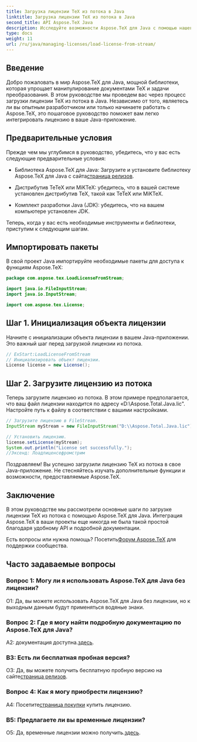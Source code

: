 ```yaml
---
title: Загрузка лицензии TeX из потока в Java
linktitle: Загрузка лицензии TeX из потока в Java
second_title: API Aspose.TeX Java
description: Исследуйте возможности Aspose.TeX для Java с помощью нашего пошагового руководства по загрузке лицензий TeX из потоков. Легко интегрируйте работу с документами TeX в свои приложения Java.
type: docs
weight: 11
url: /ru/java/managing-licenses/load-license-from-stream/
---
```

## Введение

Добро пожаловать в мир Aspose.TeX для Java, мощной библиотеки, которая упрощает манипулирование документами TeX и задачи преобразования. В этом руководстве мы проведем вас через процесс загрузки лицензии TeX из потока в Java. Независимо от того, являетесь ли вы опытным разработчиком или только начинаете работать с Aspose.TeX, это пошаговое руководство поможет вам легко интегрировать лицензию в ваше Java-приложение.

## Предварительные условия

Прежде чем мы углубимся в руководство, убедитесь, что у вас есть следующие предварительные условия:

- Библиотека Aspose.TeX для Java: Загрузите и установите библиотеку Aspose.TeX для Java с сайта[страница релизов](https://releases.aspose.com/tex/java/).

- Дистрибутив TeTeX или MiKTeX: убедитесь, что в вашей системе установлен дистрибутив TeX, такой как TeTeX или MiKTeX.

- Комплект разработки Java (JDK): убедитесь, что на вашем компьютере установлен JDK.

Теперь, когда у вас есть необходимые инструменты и библиотеки, приступим к следующим шагам.

## Импортировать пакеты

В свой проект Java импортируйте необходимые пакеты для доступа к функциям Aspose.TeX:

```java
package com.aspose.tex.LoadLicenseFromStream;

import java.io.FileInputStream;
import java.io.InputStream;

import com.aspose.tex.License;
```

## Шаг 1. Инициализация объекта лицензии

Начните с инициализации объекта лицензии в вашем Java-приложении. Это важный шаг перед загрузкой лицензии из потока.

```java
// ExStart:LoadLicenseFromStream
// Инициализировать объект лицензии.
License license = new License();
```

## Шаг 2. Загрузите лицензию из потока

Теперь загрузите лицензию из потока. В этом примере предполагается, что ваш файл лицензии находится по адресу «D:\\Aspose.Total.Java.lic". Настройте путь к файлу в соответствии с вашими настройками.

```java
// Загрузите лицензию в FileStream.
InputStream myStream = new FileInputStream("D:\\Aspose.Total.Java.lic");

// Установить лицензию.
license.setLicense(myStream);
System.out.println("License set successfully.");
//Эксенд: Лоадлиценсефромстрим
```

Поздравляем! Вы успешно загрузили лицензию TeX из потока в свое Java-приложение. Не стесняйтесь изучать дополнительные функции и возможности, предоставляемые Aspose.TeX.

## Заключение

В этом руководстве мы рассмотрели основные шаги по загрузке лицензии TeX из потока с помощью Aspose.TeX для Java. Интеграция Aspose.TeX в ваши проекты еще никогда не была такой простой благодаря удобному API и подробной документации.

 Есть вопросы или нужна помощь? Посетить[Форум Aspose.TeX](https://forum.aspose.com/c/tex/47) для поддержки сообщества.

## Часто задаваемые вопросы

### Вопрос 1: Могу ли я использовать Aspose.TeX для Java без лицензии?

О1: Да, вы можете использовать Aspose.TeX для Java без лицензии, но к выходным данным будут применяться водяные знаки.

### Вопрос 2: Где я могу найти подробную документацию по Aspose.TeX для Java?

 A2: документация доступна.[здесь](https://reference.aspose.com/tex/java/).

### В3: Есть ли бесплатная пробная версия?

 О3: Да, вы можете получить бесплатную пробную версию на сайте[страница релизов](https://releases.aspose.com/).

### Вопрос 4: Как я могу приобрести лицензию?

 А4: Посетите[страница покупки](https://purchase.aspose.com/buy) купить лицензию.

### В5: Предлагаете ли вы временные лицензии?

 О5: Да, временные лицензии можно получить.[здесь](https://purchase.aspose.com/temporary-license/).